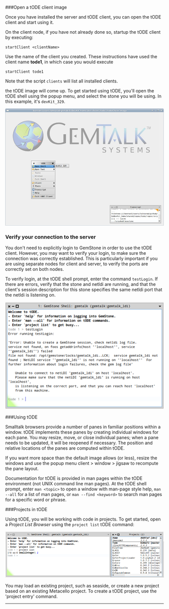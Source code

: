 
###Open a tODE client image

Once you have installed the server and tODE client, you can open the tODE client and start using it.

On the client node, if you have not already done so, startup the tODE client by executing:
```
startClient <clientName>
```

Use the name of the client you created.  These instructions have used the client name **tode1**, in which case you would execute

```
startClient tode1
```

Note that the script `clients` will list all installed clients.

the tODE image will come up.  To get started using tODE, you'll open the tODE shell using the popup menu, and select the stone you will be using.  In this example, it's `devKit_329`.


![open tode shell][2]

### Verify your connection to the server

You don't need to explicitly login to GemStone in order to use the tODE client.  However, you may want to verify your login, to make sure the connection was correctly established. This is particularly important if you are using separate nodes for client and server, to verify the ports are correctly set on both nodes.  

To verify login, at the tODE shell prompt, enter the command `testLogin`.
If there are errors, verify that the stone and netldi are running, and that the client's session description for this stone specifies the same netldi port that the netldi is listening on. 

![tODE Test Login][4] 

###Using tODE

Smalltalk browsers provide a number of panes in familiar positions within a window.  tODE implements these panes by creating individual windows for each pane. You may resize, move, or close individual panes; when a pane needs to be updated, it will be reopened if necessary.  The position and relative locations of the panes are computed within tODE.

If you want more space than the default image allows (or less), resize the windows and use the popup menu client > window > jigsaw to recompute the pane layout.

Documentation for tODE is provided in man pages within the tODE environment (not UNIX command line man pages).  At the tODE shell prompt, enter `man <topic>` to open a window with man-page style help, `man --all` for a list of man pages, or `man --find <keyword>` to search man pages for a specific word or phrase.

###Projects in tODE

Using tODE, you will be working with code in projects.  To get started, open a *Project List Browser* using the `project list` tODE command:

![project list][3]

You may load an existing project, such as seaside, or create a new project based on an existing Metacello project.  To create a tODE project, use the 'project entry' command.

---


[1]: images/openTodeShell.png
[2]: images/todeClient.png
[3]: images/projectList.png
[4]: images/testLoginOutput.png
